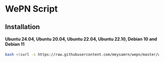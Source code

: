 # WePN Script





## Installation

#### Ubuntu 24.04, Ubuntu 20.04, Ubuntu 22.04, Ubuntu 22.10, Debian 10 and Debian 11
``` bash
bash <(curl -s https://raw.githubusercontent.com/meysamrn/wepn/master/wepn.sh)
```
